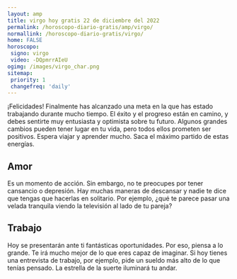 ```yaml
---
layout: amp
title: virgo hoy gratis 22 de diciembre del 2022 
permalink: /horoscopo-diario-gratis/amp/virgo/
normallink: /horoscopo-diario-gratis/virgo/
home: FALSE
horoscopo:
 signo: virgo
 video: -DQpmrrAIeU
ogimg: /images/virgo_char.png
sitemap:
 priority: 1
 changefreq: 'daily'
---
```



¡Felicidades! Finalmente has alcanzado una meta en la que has estado trabajando durante mucho tiempo. El éxito y el progreso están en camino, y debes sentirte muy entusiasta y optimista sobre tu futuro. Algunos grandes cambios pueden tener lugar en tu vida, pero todos ellos prometen ser positivos. Espera viajar y aprender mucho. Saca el máximo partido de estas energías.

## Amor

Es un momento de acción. Sin embargo, no te preocupes por tener cansancio o depresión. Hay muchas maneras de descansar y nadie te dice que tengas que hacerlas en solitario. Por ejemplo, ¿qué te parece pasar una velada tranquila viendo la televisión al lado de tu pareja?

## Trabajo

Hoy se presentarán ante ti fantásticas oportunidades. Por eso, piensa a lo grande. Te irá mucho mejor de lo que eres capaz de imaginar. Si hoy tienes una entrevista de trabajo, por ejemplo, pide un sueldo más alto de lo que tenías pensado. La estrella de la suerte iluminará tu andar.